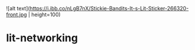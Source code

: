 ![alt text](https://i.ibb.co/nLgB7nX/Stickie-Bandits-It-s-Lit-Sticker-266320-front.jpg | height=100)

# lit-networking
